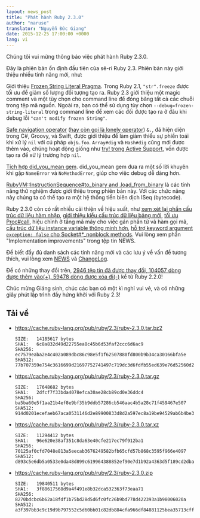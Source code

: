 ```yaml
---
layout: news_post
title: "Phát hành Ruby 2.3.0"
author: "naruse"
translator: "Nguyễn Đức Giang"
date: 2015-12-25 17:00:00 +0000
lang: vi
---
```


Chúng tôi vui mừng thông báo việc phát hành Ruby 2.3.0.

Đây là phiên bản ổn định đầu tiên của sê-ri Ruby 2.3. Phiên bản này giới thiệu nhiều tính năng mới, như:

Giới thiệu [Frozen String Literal Pragma](https://bugs.ruby-lang.org/issues/11473).
Trong Ruby 2.1, `"str".freeze` được tối ưu để giảm số lượng đối tượng tạo ra.
Ruby 2.3 giới thiệu một magic comment và một tùy chọn cho command line để đóng băng tất cả các chuỗi trong tệp mã nguồn. Ngoài ra, bạn có thể sử dụng tùy chọn `--debug=frozen-string-literal` trong command line để xem các đối được tạo ra ở đâu khi debug lỗi `"can't modify frozen String"`.

[Safe navigation operator](https://bugs.ruby-lang.org/issues/11537) ([hay còn gọi là lonely operator](https://instagram.com/p/-M9l6mRPLR/)) `&.`, đã hiện diện trong C#, Groovy, và Swift, được giới thiệu để làm giảm thiểu sự phiền toái khi xử lý `nil` với cú pháp `obj&.foo`. `Array#dig` và `Hash#dig` cũng mới được thêm vào, chúng hoạt động giống như [try! trong Active Support](http://api.rubyonrails.org/v4.2.5/classes/Object.html#method-i-try-21), vốn được tạo ra để xử lý trường hợp `nil`.

[Tích hợp did_you_mean gem](https://bugs.ruby-lang.org/issues/11252). did_you_mean gem đưa ra một số lời khuyên khi gặp `NameError` và `NoMethodError`, giúp cho việc debug dễ dàng hơn.

[RubyVM::InstructionSequence#to_binary and .load_from_binary](https://bugs.ruby-lang.org/issues/11788) là các tính năng thử nghiệm được giới thiệu trong phiên bản này. Với các chức năng này chúng ta có thể tạo ra một hệ thống tiền biên dịch ISeq (bytecode).

Ruby 2.3.0 còn có rất nhiều cải thiện về hiệu suất, như
[xem xét lại phần cấu trúc dữ liệu hàm nhập](https://bugs.ruby-lang.org/issues/11278),
[giới thiệu kiểu cấu trúc dữ liệu bảng mới](https://bugs.ruby-lang.org/issues/11420),
[tối ưu Proc#call](https://bugs.ruby-lang.org/issues/11569),
hiệu chỉnh ở tầng mã máy cho việc gán phần tử và hàm gọi mã,
[cấu trúc dữ liệu instance variable thông minh hơn](https://bugs.ruby-lang.org/issues/11170),
[hỗ trợ keyword argument `exception: false` cho Socket#*_nonblock methods](https://bugs.ruby-lang.org/issues/11229).
Vui lòng xem phần "Implementation improvements" trong tệp tin NEWS.

Để biết đầy đủ danh sách các tính năng mới và các lưu ý về vấn đề tương thích, vui lòng xem
[NEWS](https://github.com/ruby/ruby/blob/v2_3_0/NEWS) và
[ChangeLog](https://github.com/ruby/ruby/blob/v2_3_0/ChangeLog).

Để có những thay đổi trên, [2946 tệp tin đã được thay đổi, 104057 dòng được thêm vào(+), 59478 dòng được xóa đi(-)](https://github.com/ruby/ruby/compare/v2_2_0...v2_3_0) kể từ Ruby 2.2.0!

Chúc mừng Giáng sinh, chúc các bạn có một kì nghỉ vui vẻ, và có những giây phút lập trình đầy hứng khởi với Ruby 2.3!

## Tải về

* <https://cache.ruby-lang.org/pub/ruby/2.3/ruby-2.3.0.tar.bz2>

      SIZE:   14185617 bytes
      SHA1:   6c8a832d49d22755ea8c45b6d53faf2ccc6d6ac9
      SHA256: ec7579eaba2e4c402a089dbc86c98e5f1f62507880fd800b9b34ca30166bfa5e
      SHA512: 77b707359e754c3616699d21697752741497c719dc3d6fdfb55ed639e76d52560d293ae54cbe5c63be78dc73fbe60f1b8615d704d017bdfe1994aa9747d26a6c

* <https://cache.ruby-lang.org/pub/ruby/2.3/ruby-2.3.0.tar.gz>

      SIZE:   17648682 bytes
      SHA1:   2dfcf7f33bda4078efca30ae28cb89cd0e36ddc4
      SHA256: ba5ba60e5f1aa21b4ef8e9bf35b9ddb57286cb546aac4b5a28c71f459467e507
      SHA512: 914d0201ecefaeb67aca0531146d2e89900833d8d2a597ec8a19be94529ab6b4be367f9b0cee2868b407288896cc14b64d96150223cac0aef8aafc46fc3dd7cc

* <https://cache.ruby-lang.org/pub/ruby/2.3/ruby-2.3.0.tar.xz>

      SIZE:   11294412 bytes
      SHA1:   96e620e38af351c8da63e40cfe217ec79f912ba1
      SHA256: 70125af0cfd7048e813a5eecab3676249582bfb65cfd57b868c3595f966e4097
      SHA512: d893c5e6db5a0533e0da48d899c619964388852ef90e7d1b92a4363d5f189cd2dba32a009581f62b9f42a8e6027975fc3c18b64faf356f5e3ac43a8d69ec5327

* <https://cache.ruby-lang.org/pub/ruby/2.3/ruby-2.3.0.zip>

      SIZE:   19840511 bytes
      SHA1:   3f88617568d9a4f491e8b32dca532363f73eaa71
      SHA256: 8270bdcbc6b62a18fdf1b75bd28d5d6fc0fc26b9bd778d422393a1b98006020a
      SHA512: a3f397bb3c9c19d9b797552c5d60bb01c82db884cfa966df84881125bea35713cffd99f88fb86b271bae72d9cfb09ad9b33838cffcf6365c091459479914fdef
